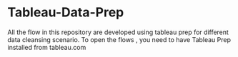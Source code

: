 # Tableau-Data-Prep
All the flow in this repository are developed using tableau prep for different data cleansing scenario. To open the flows , you need to have Tableau Prep installed from tableau.com
